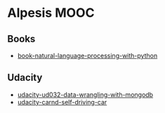 Alpesis MOOC
==============================================================================

Books
------------------------------------------------------------------------------

- [book-natural-language-processing-with-python](https://github.com/alpesis-mooc/book-natural-language-processing-with-python)

Udacity
------------------------------------------------------------------------------

- [udacity-ud032-data-wrangling-with-mongodb](https://github.com/alpesis-mooc/udacity-ud032-data-wrangling-with-mongodb)
- [udacity-carnd-self-driving-car](https://github.com/alpesis-mooc/udacity-carnd-self-driving-car)
